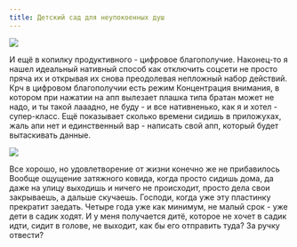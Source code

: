```yaml
---
title: Детский сад для неупокоенных душ 
---
```


<img src="{{ url_for('static', filename='images/kindergarden.jpg')  }}" >

И ещё в копилку продуктивного - цифровое благополучие. Наконец-то я нашел идеальный нативный способ как отключить
соцсети не просто пряча их и открывая их снова преодолевая непложный набор действий. Крч в цифровом благополучии есть
режим Концентрация внимания, в котором при нажатии на апп вылезает плашка типа братан может не надо, и ты такой лааадно,
не буду - и все нативненько, как я и хотел - супер-класс. Ещё показывает сколько времени сидишь в приложухах, жаль апи
нет и единственный вар - написать свой апп, который будет вытаскивать данные.

<img src="{{ url_for('static', filename='images/digital-wellbeing.jpg')  }}" class="w-64">

Все хорошо, но удовлетворение от жизни конечно же не прибавилось
Вообще ощущение затяжного ковида, когда просто сидишь дома, да даже на улицу выходишь и ничего не происходит, просто
дела свои закрываешь, а дальше скучаешь. Господи, когда уже эту пластинку прекратит заедать. Четыре года уже как
минимум, не малый срок - уже дети в садик ходят. И у меня получается дитё, которое не хочет в садик идти, сидит в
голове, не выходит, как бы его отправить туда? За ручку отвести?

